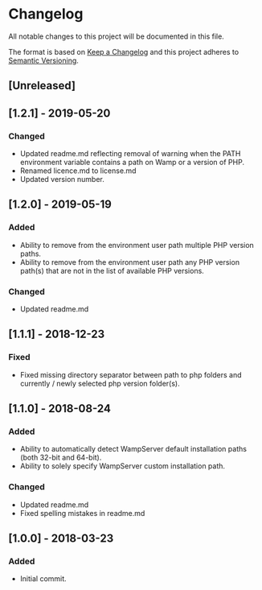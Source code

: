 # Changelog

All notable changes to this project will be documented in this file.

The format is based on [Keep a Changelog](http://keepachangelog.com/en/1.0.0/) and this project adheres to [Semantic Versioning](http://semver.org/spec/v2.0.0.html).

## [Unreleased]

## [1.2.1] - 2019-05-20

### Changed
- Updated readme.md reflecting removal of warning when the PATH environment variable contains a path on Wamp or a version of PHP.
- Renamed licence.md to license.md
- Updated version number.

## [1.2.0] - 2019-05-19

### Added
- Ability to remove from the environment user path multiple PHP version paths.
- Ability to remove from the environment user path any PHP version path(s) that are not in the list of available PHP versions.

### Changed
- Updated readme.md

## [1.1.1] - 2018-12-23

### Fixed
- Fixed missing directory separator between path to php folders and currently / newly selected php version folder(s).

## [1.1.0] - 2018-08-24

### Added
- Ability to automatically detect WampServer default installation paths (both 32-bit and 64-bit).
- Ability to solely specify WampServer custom installation path.

### Changed
- Updated readme.md
- Fixed spelling mistakes in readme.md

## [1.0.0] - 2018-03-23

### Added
- Initial commit.